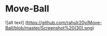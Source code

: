 # Move-Ball

![alt text] (https://github.com/rahulr20y/Move-Ball/blob/master/Screenshot%20(30).png)
